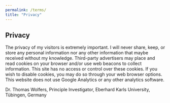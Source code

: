 ```yaml
---
permalink: /terms/
title: "Privacy"
---
```


## Privacy
The privacy of my visitors is extremely important. I will never share, keep, or store any personal information nor any other information that maybe received without my knowledge. Third-party advertisers may place and read cookies on your browser and/or use web beacons to collect information. This site has no access or control over these cookies. If you wish to disable cookies, you may do so through your web browser options. This website does not use Google Analytics or any other analytics software.

Dr. Thomas Wolfers, Principle Investigator, Eberhard Karls University, Tübingen, Germany
